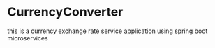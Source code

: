 # CurrencyConverter
this is a currency exchange rate service application using spring boot microservices
